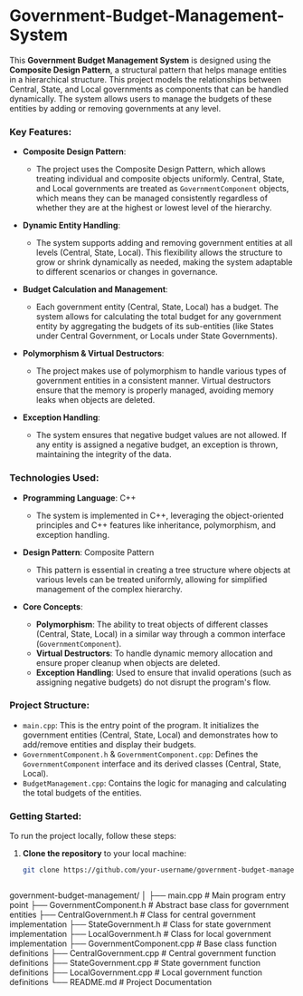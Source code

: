 # Government-Budget-Management-System



This **Government Budget Management System** is designed using the **Composite Design Pattern**, a structural pattern that helps manage entities in a hierarchical structure. This project models the relationships between Central, State, and Local governments as components that can be handled dynamically. The system allows users to manage the budgets of these entities by adding or removing governments at any level.

### **Key Features:**
- **Composite Design Pattern**:
  - The project uses the Composite Design Pattern, which allows treating individual and composite objects uniformly. Central, State, and Local governments are treated as `GovernmentComponent` objects, which means they can be managed consistently regardless of whether they are at the highest or lowest level of the hierarchy.
  
- **Dynamic Entity Handling**:
  - The system supports adding and removing government entities at all levels (Central, State, Local). This flexibility allows the structure to grow or shrink dynamically as needed, making the system adaptable to different scenarios or changes in governance.
  
- **Budget Calculation and Management**:
  - Each government entity (Central, State, Local) has a budget. The system allows for calculating the total budget for any government entity by aggregating the budgets of its sub-entities (like States under Central Government, or Locals under State Governments).

- **Polymorphism & Virtual Destructors**:
  - The project makes use of polymorphism to handle various types of government entities in a consistent manner. Virtual destructors ensure that the memory is properly managed, avoiding memory leaks when objects are deleted.

- **Exception Handling**:
  - The system ensures that negative budget values are not allowed. If any entity is assigned a negative budget, an exception is thrown, maintaining the integrity of the data.

### **Technologies Used:**
- **Programming Language**: C++
  - The system is implemented in C++, leveraging the object-oriented principles and C++ features like inheritance, polymorphism, and exception handling.

- **Design Pattern**: Composite Pattern
  - This pattern is essential in creating a tree structure where objects at various levels can be treated uniformly, allowing for simplified management of the complex hierarchy.

- **Core Concepts**: 
  - **Polymorphism**: The ability to treat objects of different classes (Central, State, Local) in a similar way through a common interface (`GovernmentComponent`).
  - **Virtual Destructors**: To handle dynamic memory allocation and ensure proper cleanup when objects are deleted.
  - **Exception Handling**: Used to ensure that invalid operations (such as assigning negative budgets) do not disrupt the program's flow.

### **Project Structure:**
- `main.cpp`: This is the entry point of the program. It initializes the government entities (Central, State, Local) and demonstrates how to add/remove entities and display their budgets.
- `GovernmentComponent.h` & `GovernmentComponent.cpp`: Defines the `GovernmentComponent` interface and its derived classes (Central, State, Local).
- `BudgetManagement.cpp`: Contains the logic for managing and calculating the total budgets of the entities.

### **Getting Started:**
To run the project locally, follow these steps:

1. **Clone the repository** to your local machine:
   ```bash
   git clone https://github.com/your-username/government-budget-management-system.git



government-budget-management/
│
├── main.cpp                # Main program entry point
├── GovernmentComponent.h    # Abstract base class for government entities
├── CentralGovernment.h      # Class for central government implementation
├── StateGovernment.h        # Class for state government implementation
├── LocalGovernment.h        # Class for local government implementation
├── GovernmentComponent.cpp  # Base class function definitions
├── CentralGovernment.cpp    # Central government function definitions
├── StateGovernment.cpp      # State government function definitions
├── LocalGovernment.cpp      # Local government function definitions
└── README.md                # Project Documentation


